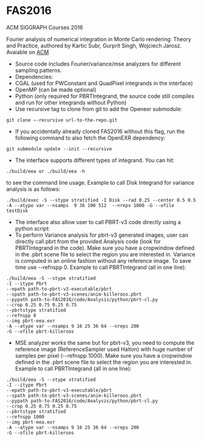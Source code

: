 # FAS2016

ACM SIGGRAPH Courses 2016

Fourier analysis of numerical integration in Monte Carlo rendering: Theory and Practice, authored by Kartic Subr, Gurprit Singh, Wojciech Jarosz. Avaiable on [ACM](http://dl.acm.org/citation.cfm?id=2927356)

* Source code includes Fourier/variance/mse analyzers for different sampling patterns.
* Dependencies:
 * CGAL (used for PWConstant and QuadPixel integrands in the interface)
 * OpenMP (can be made optional)
 * Python (only required for PBRTIntegrand, the source code still compiles and run for other integrands without Python)
* Use recursive tag to clone from git to add the Openexr submodule:
```
git clone —-recursive url-to-the-repo.git
````
* If you accidentally already cloned FAS2016 without this flag, run the following command to also fetch the OpenEXR dependency:
````
git submodule update --init --recursive
````
* The interface supports different types of integrand. You can hit:
````
./build/eea or ./build/eea -h
````
to see the command line usage. Example to call Disk Integrand for variance analysis is as follows:
````
./build/exec -S --stype stratified -I Disk --rad 0.25 --center 0.5 0.5 -A --atype var --nsamps  9 36 100 512  --nreps 1000 -G --ofile testDisk
````
* The interface also allow user to call PBRT-v3 code directly using a python script:
 * To perform Variance analysis for pbrt-v3 generated images, user can directly call pbrt from the provided Analysis code (look for PBRTIntegrand in the code). Make sure you have a cropwindow defined in the .pbrt scene file to select the region you are interested in. Variance is computed in an online fashion without any reference image. To save time use --refnspp 0.
Example to call PBRTIntegrand (all in one line):
````
./build/eea -S --stype stratified 
-I --itype Pbrt 
--epath path-to-pbrt-v3-executable/pbrt 
--spath path-to-pbrt-v3-scenes/anim-killeroos.pbrt 
--pypath path-to-FAS2016/code/Analysis/python/pbrt-cl.py 
--crop 0.25 0.75 0.25 0.75 
--pbrtstype stratified
--refnspp 0
--img pbrt-eea.exr 
-A --atype var --nsamps 9 16 25 36 64 --nreps 200 
-G --ofile pbrt-killeroos
````

* MSE analyzer works the same but for pbrt-v3, you need to compute the reference image (ReferenceSampler used Halton) with huge number of samples per pixel (--refnspp 1000). Make sure you have a cropwindow defined in the .pbrt scene file to select the region you are interested in.
Example to call PBRTIntegrand (all in one line):
````
./build/eea -S --stype stratified 
-I --itype Pbrt 
--epath path-to-pbrt-v3-executable/pbrt 
--spath path-to-pbrt-v3-scenes/anim-killeroos.pbrt 
--pypath path-to-FAS2016/code/Analysis/python/pbrt-cl.py 
--crop 0.25 0.75 0.25 0.75 
--pbrtstype stratified
--refnspp 1000
--img pbrt-eea.exr 
-A --atype var --nsamps 9 16 25 36 64 --nreps 200 
-G --ofile pbrt-killeroos
````
